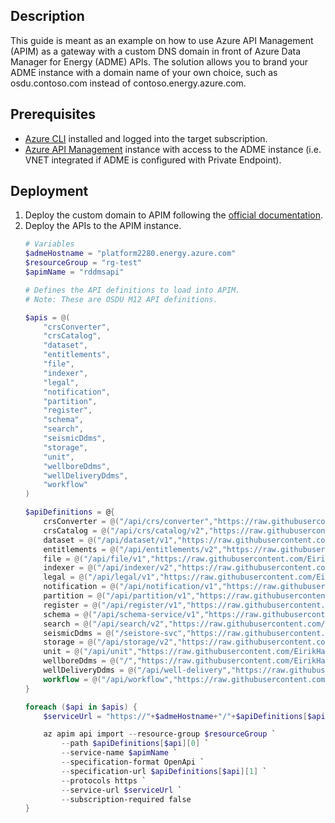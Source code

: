 ## Description
This guide is meant as an example on how to use Azure API Management (APIM) as a gateway with a custom DNS domain in front of Azure Data Manager for Energy (ADME) APIs. The solution allows you to brand your ADME instance with a domain name of your own choice, such as osdu.contoso.com instead of contoso.energy.azure.com.

## Prerequisites
- [Azure CLI](https://learn.microsoft.com/en-us/cli/azure/install-azure-cli) installed and logged into the target subscription.
- [Azure API Management](https://learn.microsoft.com/en-us/azure/api-management/get-started-create-service-instance-cli) instance with access to the ADME instance (i.e. VNET integrated if ADME is configured with Private Endpoint).

## Deployment
1. Deploy the custom domain to APIM following the [official documentation](https://learn.microsoft.com/en-us/azure/api-management/configure-custom-domain?tabs=custom).
2. Deploy the APIs to the APIM instance. 
    ```powershell
    # Variables
    $admeHostname = "platform2280.energy.azure.com"
    $resourceGroup = "rg-test"
    $apimName = "rddmsapi"

    # Defines the API definitions to load into APIM.
    # Note: These are OSDU M12 API definitions.

    $apis = @(
        "crsConverter",
        "crsCatalog",
        "dataset",
        "entitlements",
        "file",
        "indexer",
        "legal",
        "notification",
        "partition",
        "register",
        "schema",
        "search",
        "seismicDdms",
        "storage",
        "unit",
        "wellboreDdms",
        "wellDeliveryDdms",
        "workflow"
    )

    $apiDefinitions = @{
        crsConverter = @("/api/crs/converter","https://raw.githubusercontent.com/EirikHaughom/ADME/custom-domain/Guides/Custom%20Domain/src/m12/crs_converter_openapi.yaml")
        crsCatalog = @("/api/crs/catalog/v2","https://raw.githubusercontent.com/EirikHaughom/ADME/custom-domain/Guides/Custom%20Domain/src/m12/crs-catalog-openapi-v2.yaml")
        dataset = @("/api/dataset/v1","https://raw.githubusercontent.com/EirikHaughom/ADME/custom-domain/Guides/Custom%20Domain/src/m12/dataset_swagger.yaml")
        entitlements = @("/api/entitlements/v2","https://raw.githubusercontent.com/EirikHaughom/ADME/custom-domain/Guides/Custom%20Domain/src/m12/entitlements_openapi.yaml")
        file = @("/api/file/v1","https://raw.githubusercontent.com/EirikHaughom/ADME/custom-domain/Guides/Custom%20Domain/src/m12/file_service_openapi.yaml")
        indexer = @("/api/indexer/v2","https://raw.githubusercontent.com/EirikHaughom/ADME/custom-domain/Guides/Custom%20Domain/src/m12/indexer_openapi.yaml")
        legal = @("/api/legal/v1","https://raw.githubusercontent.com/EirikHaughom/ADME/custom-domain/Guides/Custom%20Domain/src/m12/compliance_openapi.yaml")
        notification = @("/api/notification/v1","https://raw.githubusercontent.com/EirikHaughom/ADME/custom-domain/Guides/Custom%20Domain/src/m12/notification_openapi.yaml")
        partition = @("/api/partition/v1","https://raw.githubusercontent.com/EirikHaughom/ADME/custom-domain/Guides/Custom%20Domain/src/m12/partition_openapi.yaml")
        register = @("/api/register/v1","https://raw.githubusercontent.com/EirikHaughom/ADME/custom-domain/Guides/Custom%20Domain/src/m12/register_openapi.yaml")
        schema = @("/api/schema-service/v1","https://raw.githubusercontent.com/EirikHaughom/ADME/custom-domain/Guides/Custom%20Domain/src/m12/schema_openapi.yaml")
        search = @("/api/search/v2","https://raw.githubusercontent.com/EirikHaughom/ADME/custom-domain/Guides/Custom%20Domain/src/m12/search_openapi.yaml")
        seismicDdms = @("/seistore-svc","https://raw.githubusercontent.com/EirikHaughom/ADME/custom-domain/Guides/Custom%20Domain/src/m12/seismic_ddms_openapi.yaml")
        storage = @("/api/storage/v2","https://raw.githubusercontent.com/EirikHaughom/ADME/custom-domain/Guides/Custom%20Domain/src/m12/storage_openapi.yaml")
        unit = @("/api/unit","https://raw.githubusercontent.com/EirikHaughom/ADME/custom-domain/Guides/Custom%20Domain/src/m12/unit_service_openapi_v3.yaml")
        wellboreDdms = @("/","https://raw.githubusercontent.com/EirikHaughom/ADME/custom-domain/Guides/Custom%20Domain/src/m12/wellbore_ddms_openapi.yaml")
        wellDeliveryDdms = @("/api/well-delivery","https://raw.githubusercontent.com/EirikHaughom/ADME/custom-domain/Guides/Custom%20Domain/src/m12/welldelivery_ddms_openapi.yaml")
        workflow = @("/api/workflow","https://raw.githubusercontent.com/EirikHaughom/ADME/custom-domain/Guides/Custom%20Domain/src/m12/workflow_openapi.yaml")
    }

    foreach ($api in $apis) {
        $serviceUrl = "https://"+$admeHostname+"/"+$apiDefinitions[$api][0]

        az apim api import --resource-group $resourceGroup `
            --path $apiDefinitions[$api][0] `
            --service-name $apimName `
            --specification-format OpenApi `
            --specification-url $apiDefinitions[$api][1] `
            --protocols https `
            --service-url $serviceUrl `
            --subscription-required false
    }
    ```